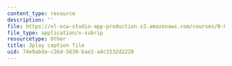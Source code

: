 ```yaml
---
content_type: resource
description: ''
file: https://ol-ocw-studio-app-production.s3.amazonaws.com/courses/8-03sc-physics-iii-vibrations-and-waves-fall-2016/74e9abdac26d5630bae2a4c1532d2228_I0YACDaY-ww.vtt
file_type: application/x-subrip
resourcetype: Other
title: 3play caption file
uid: 74e9abda-c26d-5630-bae2-a4c1532d2228
---
```

